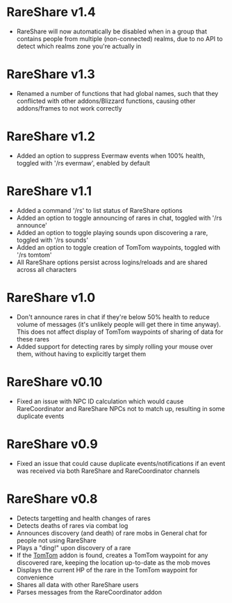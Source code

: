 ﻿RareShare v1.4
===
- RareShare will now automatically be disabled when in a group that contains people from multiple (non-connected) realms, due to no API to detect which realms zone you're actually in

RareShare v1.3
===
- Renamed a number of functions that had global names, such that they conflicted with other addons/Blizzard functions, causing other addons/frames to not work correctly

RareShare v1.2
===
- Added an option to suppress Evermaw events when 100% health, toggled with '/rs evermaw', enabled by default

RareShare v1.1
===
- Added a command '/rs' to list status of RareShare options
- Added an option to toggle announcing of rares in chat, toggled with '/rs announce'
- Added an option to toggle playing sounds upon discovering a rare, toggled with '/rs sounds'
- Added an option to toggle creation of TomTom waypoints, toggled with '/rs tomtom'
- All RareShare options persist across logins/reloads and are shared across all characters


RareShare v1.0
===
- Don't announce rares in chat if they're below 50% health to reduce volume of messages (it's unlikely people will get there in time anyway). This does not affect display of TomTom waypoints of sharing of data for these rares
- Added support for detecting rares by simply rolling your mouse over them, without having to explicitly target them


RareShare v0.10
===
- Fixed an issue with NPC ID calculation which would cause RareCoordinator and RareShare NPCs not to match up, resulting in some duplicate events


RareShare v0.9
===
- Fixed an issue that could cause duplicate events/notifications if an event was received via both RareShare and RareCoordinator channels


RareShare v0.8
===
- Detects targetting and health changes of rares
- Detects deaths of rares via combat log
- Announces discovery (and death) of rare mobs in General chat for people not using RareShare
- Plays a "ding!" upon discovery of a rare
- If the [TomTom](http://www.curse.com/addons/wow/tomtom) addon is found, creates a TomTom waypoint for any discovered rare, keeping the location up-to-date as the mob moves
- Displays the current HP of the rare in the TomTom waypoint for convenience
- Shares all data with other RareShare users
- Parses messages from the RareCoordinator addon
